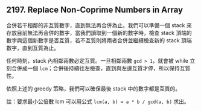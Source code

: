 ## 2197. Replace Non-Coprime Numbers in Array

合併若干相鄰的非互質數字，直到無法再合併為止。我們可以準備一個 stack 來存放目前無法再合併的數字，當我們讀取到一個新的數字時，檢查 stack 頂端的數字與這個新數字是否互質，若不互質則將兩者合併並繼續檢查新的 stack 頂端數字，直到互質為止。

任何時刻，stack 內相鄰兩數必定互質。一旦相鄰兩數 `gcd > 1`，就會被 while 立刻合併成一個 `lcm`；合併後持續往左檢查，直到與左邊互質才停，所以保持互質性。

依照上述的 greedy 策略，我們可以確保最後 stack 中的數字都是互質的。

註：要求最小公倍數 lcm 可以用公式 `lcm(a, b) = a * b / gcd(a, b)` 求出。
